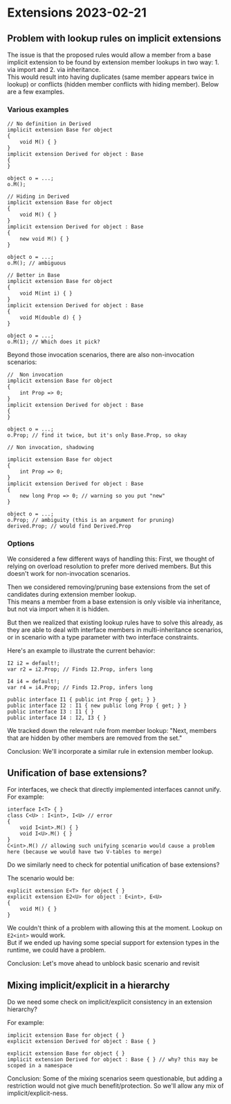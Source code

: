# Extensions 2023-02-21

## Problem with lookup rules on implicit extensions

The issue is that the proposed rules would allow a member from a base implicit extension
to be found by extension member lookups in two way: 1. via import and 2. via inheritance.  
This would result into having duplicates (same member appears twice in lookup) or conflicts
(hidden member conflicts with hiding member).
Below are a few examples. 

### Various examples
```
// No definition in Derived
implicit extension Base for object 
{
    void M() { }
}
implicit extension Derived for object : Base
{
}

object o = ...;
o.M(); 
```

```
// Hiding in Derived
implicit extension Base for object 
{
    void M() { }
}
implicit extension Derived for object : Base
{
    new void M() { }
}

object o = ...;
o.M(); // ambiguous
```

```
// Better in Base
implicit extension Base for object 
{
    void M(int i) { }
}
implicit extension Derived for object : Base
{
    void M(double d) { }
}

object o = ...;
o.M(1); // Which does it pick?
```

Beyond those invocation scenarios, there are also non-invocation scenarios:

```
//  Non invocation
implicit extension Base for object 
{
    int Prop => 0;
}
implicit extension Derived for object : Base
{
}

object o = ...;
o.Prop; // find it twice, but it's only Base.Prop, so okay
```

```
// Non invocation, shadowing

implicit extension Base for object 
{
    int Prop => 0;
}
implicit extension Derived for object : Base
{
    new long Prop => 0; // warning so you put "new"
}

object o = ...;
o.Prop; // ambiguity (this is an argument for pruning)
derived.Prop; // would find Derived.Prop
```

### Options

We considered a few different ways of handling this:
First, we thought of relying on overload resolution to prefer more derived members. But this doesn't work for non-invocation scenarios.

Then we considered removing/pruning base extensions from the set of candidates during extension member lookup.  
This means a member from a base extension is only visible via inheritance, but not via import when it
is hidden.

But then we realized that existing lookup rules have to solve this already, as they are able to deal with 
interface members in multi-inheritance scenarios, or in scenario with a type parameter with two interface constraints.

Here's an example to illustrate the current behavior:
```
I2 i2 = default!;
var r2 = i2.Prop; // Finds I2.Prop, infers long

I4 i4 = default!;
var r4 = i4.Prop; // Finds I2.Prop, infers long

public interface I1 { public int Prop { get; } }
public interface I2 : I1 { new public long Prop { get; } }
public interface I3 : I1 { }
public interface I4 : I2, I3 { }
```

We tracked down the relevant rule from member lookup:
"Next, members that are hidden by other members are removed from the set."

Conclusion: We'll incorporate a similar rule in extension member lookup.

## Unification of base extensions?

For interfaces, we check that directly implemented interfaces cannot unify.
For example:

```
interface I<T> { }
class C<U> : I<int>, I<U> // error
{
    void I<int>.M() { }
    void I<U>.M() { }
}
C<int>.M() // allowing such unifying scenario would cause a problem here (because we would have two V-tables to merge)
```

Do we similarly need to check for potential unification of base extensions?

The scenario would be:
```
explicit extension E<T> for object { }
explicit extension E2<U> for object : E<int>, E<U>
{ 
    void M() { }
}
```

We couldn't think of a problem with allowing this at the moment. Lookup on `E2<int>` would work.  
But if we ended up having some special support for extension types in the runtime, we could have a problem.  

Conclusion: Let's move ahead to unblock basic scenario and revisit

## Mixing implicit/explicit in a hierarchy

Do we need some check on implicit/explicit consistency in an extension hierarchy?

For example:
```
implicit extension Base for object { }
explicit extension Derived for object : Base { }
```

```
explicit extension Base for object { }
implicit extension Derived for object : Base { } // why? this may be scoped in a namespace
```

Conclusion: Some of the mixing scenarios seem questionable, but adding a restriction
would not give much benefit/protection. So we'll allow any mix of implicit/explicit-ness.
